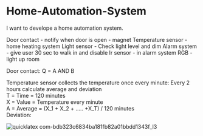 # Home-Automation-System

I want to develope a home automation system.

Door contact - notify when door is open - magnet
Temperature sensor - home heating system
Light sensor -  Check light level and dim
Alarm system - give user 30 sec to walk in and disable
Ir sensor - in alarm system
RGB - light up room

Door contact:
Q = A AND B

Temperature sensor collects the temperature once every minute:
Every 2 hours calculate average and deviation <br />
T = Time = 120 minutes <br />
X = Value = Temperature every minute <br />
A = Average = (X_1 + X_2 + ….. +X_T) / 120 minutes <br />
Deviation:

![quicklatex com-bdb323c6834ba181fb82a01bbdd1343f_l3](https://user-images.githubusercontent.com/114096417/222475047-ad44a96c-8475-478d-8189-aa0e26bd8a62.png)
